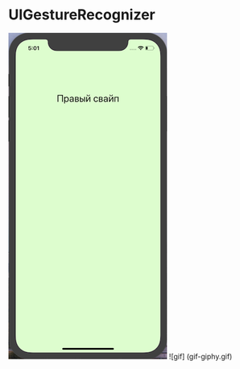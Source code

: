 # UIGestureRecognizer
![Иллюстарция к проекту](https://github.com/nikakoda/UIGestureRecognizer/blob/master/Screenshots/sreen.png)
![gif] (gif-giphy.gif)
